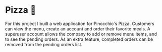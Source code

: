 # Pizza :pizza:

For this project I built a web application for Pinocchio's Pizza.
Customers can view the menu, create an account and order their favorite meals.
A superuser account allows the company to add or remove menu items, and to see the pending orders.
As an extra feature, completed orders can be removed from the pending orders list.


